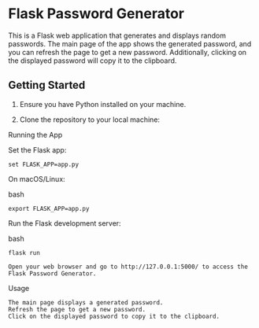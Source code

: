 # Flask Password Generator

This is a Flask web application that generates and displays random passwords. The main page of the app shows the generated password, and you can refresh the page to get a new password. Additionally, clicking on the displayed password will copy it to the clipboard.

## Getting Started

1. Ensure you have Python installed on your machine.

2. Clone the repository to your local machine:


Running the App

Set the Flask app:
    
    set FLASK_APP=app.py


On macOS/Linux:

bash

    export FLASK_APP=app.py

Run the Flask development server:

bash

    flask run

    Open your web browser and go to http://127.0.0.1:5000/ to access the Flask Password Generator.

Usage

    The main page displays a generated password.
    Refresh the page to get a new password.
    Click on the displayed password to copy it to the clipboard.